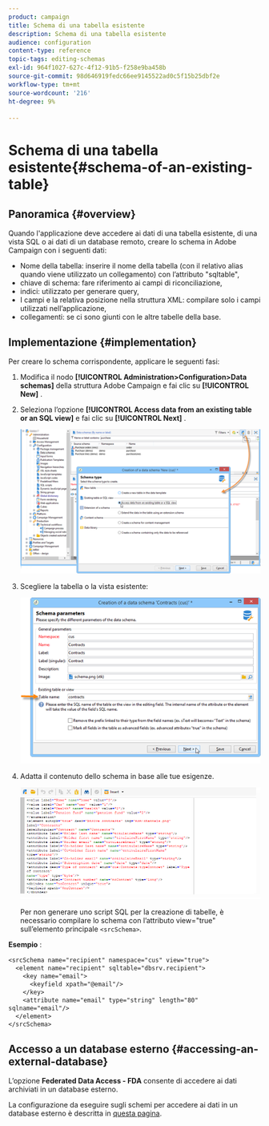 ```yaml
---
product: campaign
title: Schema di una tabella esistente
description: Schema di una tabella esistente
audience: configuration
content-type: reference
topic-tags: editing-schemas
exl-id: 964f1027-627c-4f12-91b5-f258e9ba458b
source-git-commit: 98d646919fedc66ee9145522ad0c5f15b25dbf2e
workflow-type: tm+mt
source-wordcount: '216'
ht-degree: 9%

---
```


# Schema di una tabella esistente{#schema-of-an-existing-table}

## Panoramica {#overview}

Quando l&#39;applicazione deve accedere ai dati di una tabella esistente, di una vista SQL o ai dati di un database remoto, creare lo schema in Adobe Campaign con i seguenti dati:

* Nome della tabella: inserire il nome della tabella (con il relativo alias quando viene utilizzato un collegamento) con l’attributo &quot;sqltable&quot;,
* chiave di schema: fare riferimento ai campi di riconciliazione,
* indici: utilizzato per generare query,
* I campi e la relativa posizione nella struttura XML: compilare solo i campi utilizzati nell’applicazione,
* collegamenti: se ci sono giunti con le altre tabelle della base.

## Implementazione {#implementation}

Per creare lo schema corrispondente, applicare le seguenti fasi:

1. Modifica il nodo **[!UICONTROL Administration>Configuration>Data schemas]** della struttura Adobe Campaign e fai clic su **[!UICONTROL New]** .
1. Seleziona l’opzione **[!UICONTROL Access data from an existing table or an SQL view]** e fai clic su **[!UICONTROL Next]** .

   ![](assets/s_ncs_configuration_extand_a_schema.png)

1. Scegliere la tabella o la vista esistente:

   ![](assets/s_ncs_configuration_select_table.png)

1. Adatta il contenuto dello schema in base alle tue esigenze.

   ![](assets/s_ncs_configuration_view_create_schema.png)

   Per non generare uno script SQL per la creazione di tabelle, è necessario compilare lo schema con l’attributo view=&quot;true&quot; sull’elemento principale `<srcSchema>`.

**Esempio** :

```
<srcSchema name="recipient" namespace="cus" view="true">
  <element name="recipient" sqltable="dbsrv.recipient">
    <key name="email">
      <keyfield xpath="@email"/>
    </key>   
    <attribute name="email" type="string" length="80" sqlname="email"/>
  </element>
</srcSchema>
```

## Accesso a un database esterno {#accessing-an-external-database}

L’opzione **Federated Data Access - FDA** consente di accedere ai dati archiviati in un database esterno.

La configurazione da eseguire sugli schemi per accedere ai dati in un database esterno è descritta in [questa pagina](../../installation/using/creating-data-schema.md).
